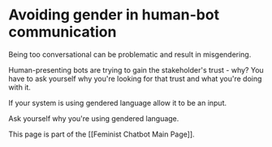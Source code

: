 # Avoiding gender in human-bot communication

Being too conversational can be problematic and result in misgendering.

Human-presenting bots are trying to gain the stakeholder's trust - why? You have to ask yourself why you're looking for that trust and what you're doing with it. 

If your system is using gendered language allow it to be an input.

Ask yourself why you're using gendered language.

This page is part of the [[Feminist Chatbot Main Page]].